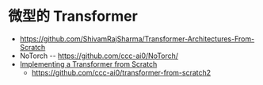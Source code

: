 # 微型的 Transformer

* https://github.com/ShivamRajSharma/Transformer-Architectures-From-Scratch
* NoTorch -- https://github.com/ccc-ai0/NoTorch/
* [Implementing a Transformer from Scratch](https://towardsdatascience.com/7-things-you-didnt-know-about-the-transformer-a70d93ced6b2)
    * https://github.com/ccc-ai0/transformer-from-scratch2

